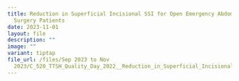 ```yaml
---
title: Reduction in Superficial Incisional SSI for Open Emergency Abdominal
  Surgery Patients
date: 2023-11-01
layout: file
description: ""
image: ""
variant: tiptap
file_url: /files/Sep 2023 to Nov
  2023/C_520_TTSH_Quality_Day_2022__Reduction_in_Superficial_Incisional_SSI_for_Open_Emergency_Abdominal_Surgery_Patients.pdf
---
```

